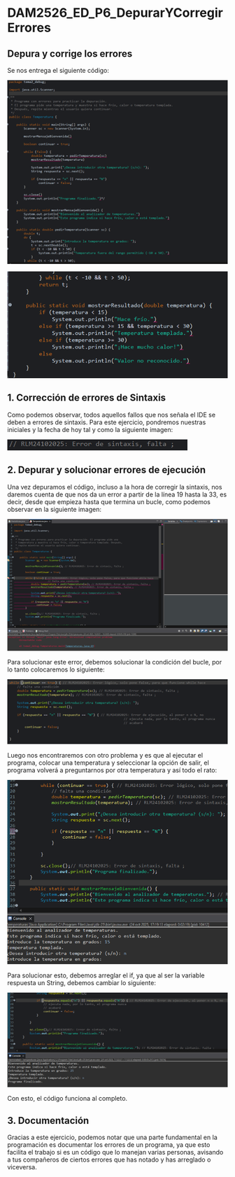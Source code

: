 # DAM2526_ED_P6_DepurarYCorregirErrores
## Depura y corrige los errores

Se nos entrega el siguiente código:

![CodigoOriginal](capturas/CodigoOriginal.png)

![CodigoOriginal](capturas/CodigoOriginal2.png)

## 1. Corrección de errores de Sintaxis


Como podemos observar, todos aquellos fallos que nos señala el IDE se deben a errores de sintaxis. Para este ejercicio, pondremos nuestras iniciales y la fecha de hoy tal y como la siguiente imagen:

![ErrorSintaxis](capturas/errorSintaxis.png)

## 2. Depurar y solucionar errores de ejecución


Una vez depuramos el código, incluso a la hora de corregir la sintaxis, nos daremos cuenta de que nos da un error a partir de la línea 19 hasta la 33, es decir, desde que empieza hasta que termina un bucle, como podemos observar en la siguiente imagen:

![ErrorAlDepurarWhile](capturas/ErrorAlDepurar1.PNG)

Para solucionar este error,  debemos solucionar la condición del bucle, por lo tanto colocaremos lo siguiente:

![WhileArreglado](capturas/whileArreglado.png)


Luego nos encontraremos con otro problema y es que al ejecutar el programa, colocar una temperatura y seleccionar la opción de salir, el programa volverá a preguntarnos por otra temperatura y así todo el rato:

![ErrorAlDepurarIf](capturas/errorAlDepurar2.png)

Para solucionar esto, debemos arreglar el if, ya que al ser la variable respuesta un String, debemos cambiar lo siguiente:

![IfArreglado](capturas/ifArreglado.png)

Con esto, el código funciona al completo.


## 3. Documentación


Gracias a este ejercicio, podemos notar que una parte fundamental en la programación es documentar los errores de un programa, ya que esto facilita el trabajo si es un código que lo manejan varias personas, avisando a tus compañeros de ciertos errores que has notado y has arreglado o viceversa.
